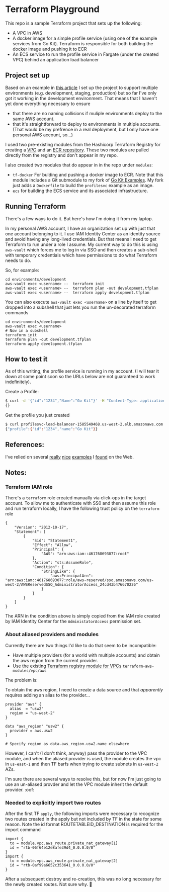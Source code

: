 # Terraform Playground

This repo is a sample Terraform project that sets up the following:
* A VPC in AWS
* A docker image for a simple profile service (using one of the example services from Go Kit). Terraform is responsible for both building the docker image and pushing it to ECR
* An ECS service to run the profile service in Fargate (under the created VPC) behind an application load balancer

## Project set up

Based on an example in [this article][1] I set up the project to support multiple environments (e.g. development, staging, production) but so far I've only got it working in the development environment. That means that I haven't yet done everything necessary to ensure 
* that there are no naming collisions if muliple environments deploy to the same AWS account.
* that it's straightforward to deploy to environments in multiple accounts. (That would be my prefrence in a real deployment, but I only have one personal AWS account, so...)

I used two pre-existing modules from the Hashicorp Terraform Registry for creating a [VPC](https://registry.terraform.io/modules/terraform-aws-modules/vpc/aws/latest) and an [ECR repository](https://registry.terraform.io/modules/terraform-aws-modules/ecr/aws/latest). These two modules are pulled directly from the registry and don't appear in my repo. 

I also created two modules that do appear in in the repo under `modules`: 
* `tf-docker` For bulding and pushing a docker image to ECR. Note that this module includes a Git submodule to my fork of [Go Kit Examples](https://github.com/jonathan-k-shapiro/go-kit-examples/tree/3b8f291d2b369eb0ccd867d85ab9c7b10e38b1b3). My fork just adds a `Dockerfile` to build the `profilesvc` example as an image.
* `ecs` for building the ECS service and its associated infrastructure.

## Running Terraform

There's a few ways to do it. But here's how I'm doing it from my laptop.

In my personal AWS account, I have an organization set up with just that one account belonging to it. I use IAM Identity Center as an identity source and avoid having any long-lived credentials. But that means I need to get Terraform to run under a role I assume. My current way to do this is using `aws-vault` which forces me to log in via SSO and then creates a sub-shell with temporary credentials which have permissions to do what Terraform needs to do.

So, for example:
```
cd environments/development
aws-vault exec <username> --  terraform init
aws-vault exec <username> --  terraform plan -out development.tfplan
aws-vault exec <username> --  terraform apply development.tfplan
```

You can also execute `aws-vault exec <username>` on a line by itself to get dropped into a subshell that just lets you run the un-decorated terraform commands

```
cd environments/development
aws-vault exec <username>
# Now in a subshell
terraform init
terraform plan -out development.tfplan
terraform apply development.tfplan
```

## How to test it
As of this writing, the profile service is running in my account. (I will tear it down at some point soon so the URLs below are not guaranteed to work indefinitely).

Create a Profile:

```bash
$ curl -d '{"id":"1234","Name":"Go Kit"}' -H "Content-Type: application/json" -X POST http://profilesvc-load-balancer-1585549468.us-west-2.elb.amazonaws.com:8080/profiles/
{}
```

Get the profile you just created

```bash
$ curl profilesvc-load-balancer-1585549468.us-west-2.elb.amazonaws.com:8080/profiles/1234
{"profile":{"id":"1234","name":"Go Kit"}}
```

## References:

I've relied on several [really][1] [nice][2] [examples][4] I [found][3] on the Web.

[1]: https://medium.com/@b0ld8/terraform-manage-multiple-environments-63939f41c454 "Setting up Terraform to manage multiple environments"
[2]: https://anthony-f-tannous.medium.com/how-to-build-and-push-a-docker-image-to-ecr-with-terraform-38f0083314e9 "How to build and push a docker image to ECR with terraform"
[3]: https://medium.com/@olayinkasamuel44/using-terraform-and-fargate-to-create-amazons-ecs-e3308c1b9166 "Using Terraform and Fargate to create Amazon's ECS"
[4]: https://gokit.io/examples "Go Kit examples"

## Notes:

### Terraform IAM role

There's a `terraform` role created manually via click-ops in the target account. To allow me to authenticate with SS0 and then assume this role and run terraform locally, I have the following trust policy on the `terraform` role

```
{
    "Version": "2012-10-17",
    "Statement": [
        {
            "Sid": "Statement1",
            "Effect": "Allow",
            "Principal": {
                "AWS": "arn:aws:iam::461768693077:root"
            },
            "Action": "sts:AssumeRole",
            "Condition": {
                "StringLike": {
                    "aws:PrincipalArn": "arn:aws:iam::461768693077:role/aws-reserved/sso.amazonaws.com/us-west-2/AWSReservedSSO_AdministratorAccess_24cd43b476670226"
                }
            }
        }
    ]
}
```
The ARN in the condition above is simply copied from the IAM role created by IAM Identity Center for the `AdministatorAccess` permission set.

### About aliased providers and modules

Currently there are two things I'd like to do that seem to be incompatible:
* Have multiple providers (for a world with multiple accounts) and obtain the aws region from the current provider.
* Use the existing [Terraform registry module for VPCs](https://registry.terraform.io/modules/terraform-aws-modules/vpc/aws/latest) `terraform-aws-modules/vpc/aws`

The problem is:

To obtain the aws region, I need to create a data source and that _apparently_ requires adding an alias to the provider...

```
provider "aws" {
  alias  = "usw2"
  region = "us-west-2"
}

data "aws_region" "usw2" {
  provider = aws.usw2
}

# Specify region as data.aws_region.usw2.name elsewhere
```

However, I can't (I don't think, anyway) pass the provider to the VPC module, and when the aliased provider is used, the module creates the vpc in `us-east-1` and then TF barfs when trying to create
subnets in `us-west-2` AZs.

I'm sure there are several ways to resolve this, but for now I'm just going to use an un-aliased provder and let the VPC module inherit the default provider. :oof:

### Needed to explicitly import two routes

After the first TF `apply`, the following imports were necessary to recognize two routes created in the apply but not included by TF in the state for some reason. Note the id format ROUTETABLEID_DESTINATION is required for the import command

```
import {
  to = module.vpc.aws_route.private_nat_gateway[1]
  id = "rtb-06f64e12e8afe39d4_0.0.0.0/0"
}
import {
  to = module.vpc.aws_route.private_nat_gateway[2]
  id = "rtb-0af99a6652c353641_0.0.0.0/0"
}
```
After a subsequent destroy and re-creation, this was no long necessary for the newly created routes. Not sure why. :shrug: